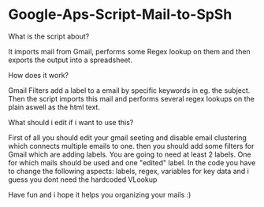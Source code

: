# Google-Aps-Script-Mail-to-SpSh

What is the script about?

  It imports mail from Gmail, performs some Regex lookup on them and then exports the output into a spreadsheet.




How does it work?

  Gmail Filters add a label to a email by specific keywords in eg. the subject. Then the script imports this mail and performs several regex lookups on the plain aswell as the html text. 
  
  
  
  
  
What should i edit if i want to use this?

  First of all you should edit your gmail seeting and disable email clustering which connects multiple emails to one. 
  then you should add some filters for Gmail which are adding labels.
  You are going to need at least 2 labels. One for which mails should be used and one "edited" label.
  In the code you have to change the following aspects: labels, regex, variables for key data and i guess you dont need the hardcoded VLookup
  


Have fun and i hope it helps you organizing your mails :)
